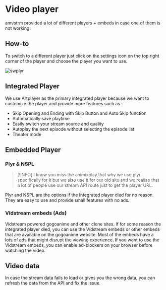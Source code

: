 # Video player

amvstrm provided a lot of different players + embeds in case one of them is not working.

## How-to

To switch to a different player just click on the settings icon on the top right corner of the player and choose the player you want to use.

![swplyr](/docs_assets/firefox_uqxt8ARS11.gif)

## Integrated Player

We use Artplayer as the primary integrated player because we want to customize the player and provide more features such as :

- Skip Opening and Ending with Skip Button and Auto Skip function
- Automatically save playtime
- Easily switch your stream source and quality
- Autoplay the next episode without selecting the episode list
- Theater mode

## Embedded Player

### Plyr & NSPL

> [!INFO]
> I know you miss the animixplay that why we use plyr specifically for it but we also use it for our old site and we realize that a lot of people use our stream API route just to get the player URL.

Plyr and NSPL are the options if the integrated player died for no reason. They are easy to use and provide small features with no ads.

### Vidstream embeds (Ads)

Vidstream powered gogoanime and other clone sites. If for some reason the integrated player died, you can use the Vidstream embeds or other embeds that are available on the gogoanime website. Most of the embeds have a lots of ads that might disrupt the viewing experience. If you want to use the Vidstream embeds, you can enable ad-blockers on your browser before watching the video.

## Video data

In case the stream data fails to load or gives you the wrong data, you can refresh the data from the API and fix the issue.
